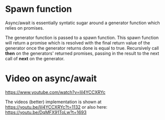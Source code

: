 # Spawn function
Async/await is essentially syntatic sugar around a generator function which relies on promises. 

The generator function is passed to a spawn function. This spawn function will return a promise which is resolved with the final 
return value of the generator once the generator returns done is equal to true. Recursively call **then** on the generators' returned promises, 
passing in the result to the next call of **next** on the generator.

# Video on async/await
https://www.youtube.com/watch?v=lil4YCCXRYc

The videos (better) implementation is shown at https://youtu.be/lil4YCCXRYc?t=1132
or also here: https://youtu.be/DqMFX91ToLw?t=1693
